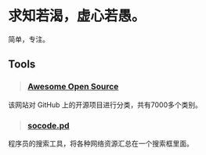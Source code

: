 # 求知若渴，虚心若愚。
简单，专注。

## Tools

>### [Awesome Open Source](https://awesomeopensource.com/)
该网站对 GitHub 上的开源项目进行分类，共有7000多个类别。

>### [socode.pd](https://socode.pro/)
程序员的搜索工具，将各种网络资源汇总在一个搜索框里面。

<!--2020年8月29日
**anlzou/anlzou** is a ✨ _special_ ✨ repository because its `README.md` (this file) appears on your GitHub profile.

Here are some ideas to get you started:

- 🔭 I’m currently working on ...
- 🌱 I’m currently learning ...
- 👯 I’m looking to collaborate on ...
- 🤔 I’m looking for help with ...
- 💬 Ask me about ...
- 📫 How to reach me: ...
- 😄 Pronouns: ...
- ⚡ Fun fact: ...
-->
